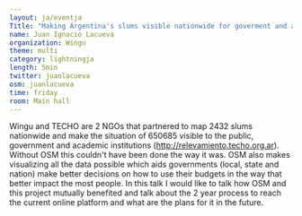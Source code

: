 ```yaml
---
layout: ja/eventja
Title: "Making Argentina's slums visible nationwide for goverment and academy"
name: Juan Ignacio Lacueva
organization: Wingu
theme: multi
category: lightningja
length: 5min
twitter: juanlacueva
osm: juanlacueva
time: friday
room: Main hall
---
```

Wingu and TECHO are 2 NGOs that partnered to map 2432 slums nationwide and make the situation of 650685 visible to the public, government and academic institutions (http://relevamiento.techo.org.ar). Without OSM this couldn't have been done the way it was. OSM also makes visualizing all the data possible which aids governments (local, state and nation) make better decisions on how to use their budgets in the way that better impact the most people. In this talk I would like to talk how OSM and this project mutually benefited and talk about the 2 year process to reach the current online platform and what are the plans for it in the future.
